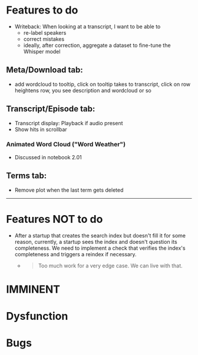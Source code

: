 # Features to do

- Writeback: When looking at a transcript, I want to be able to
  - re-label speakers
  - correct mistakes
  - ideally, after correction, aggregate a dataset to fine-tune the Whisper model

## Meta/Download tab:

- add wordcloud to tooltip, click on tooltip takes to transcript, click on row heightens row, you see description and wordcloud or so

## Transcript/Episode tab:

- Transcript display: Playback if audio present
- Show hits in scrollbar

### Animated Word Cloud ("Word Weather")

- Discussed in notebook 2.01

## Terms tab:

- Remove plot when the last term gets deleted

---

# Features NOT to do

- After a startup that creates the search index but doesn't fill it for some reason, currently, a startup sees the 
  index and doesn't question its completeness. We need to implement a check that verifies the index's completeness 
  and triggers a reindex if necessary.  
  - > Too much work for a very edge case. We can live with that.
  
# IMMINENT

# Dysfunction

# Bugs

